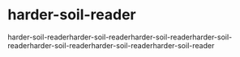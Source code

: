 # harder-soil-reader
harder-soil-readerharder-soil-readerharder-soil-readerharder-soil-readerharder-soil-readerharder-soil-readerharder-soil-reader
